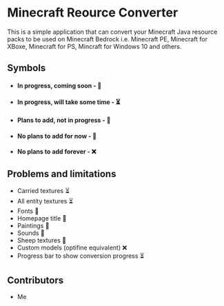 # Minecraft Reource Converter
This is a simple application that can convert your Minecraft Java resource packs to be used on Minecraft Bedrock i.e. Minecraft PE, Minecraft for XBoxe, Minecraft for PS, Mincraft for Windows 10 and others.

## Symbols
- #### In progress, coming soon - 🏃
- #### In progress, will take some time - ⏳
- #### Plans to add, not in progress - 🚧
- #### No plans to add for now - 🤔
- #### No plans to add forever - ❌

## Problems and limitations

- Carried textures  ⏳
- All entity textures ⏳
- Fonts 🏃
- Homepage title 🏃
- Paintings 🏃
- Sounds 🚧
- Sheep textures 🚧
- Custom models (optifine equivalent) ❌
- Progress bar to show conversion progress ⏳

## Contributors
- Me
